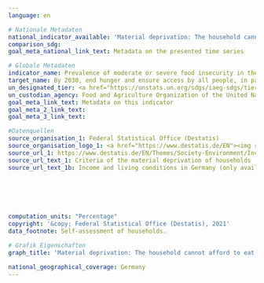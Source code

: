 ```yaml
---
language: en    

# Nationale Metadaten    
national_indicator_available: 'Material deprivation: The household cannot afford to eat a full meal every other day'    
comparison_sdg:     
goal_meta_national_link_text: Metadata on the presented time series    

# Globale Metadaten    
indicator_name: Prevalence of moderate or severe food insecurity in the population, based on the Food Insecurity Experience Scale (FIES)    
target_name: By 2030, end hunger and ensure access by all people, in particular the poor and people in vulnerable situations, including infants, to safe, nutritious and sufficient food all year round    
un_designated_tier: <a href="https://unstats.un.org/sdgs/iaeg-sdgs/tier-classification/" title="Click here for more information on the UN tier classification."  target="_blank">Tier I</a>    
un_custodian_agency: Food and Agriculture Organization of the United Nations (FAO)    
goal_meta_link_text: Metadata on this indicator    
goal_meta_2_link_text:     
goal_meta_3_link_text:         

#Datenquellen
source_organisation_1: Federal Statistical Office (Destatis)
source_organisation_logo_1: <a href="https://www.destatis.de/EN"><img src="https://g205sdgs.github.io/sdg-indicators/public/OrgImgEn/destatis.png" alt="Logo destatis" style="height:60px; width:148px" /></a>
source_url_1: https://www.destatis.de/EN/Themes/Society-Environment/Income-Consumption-Living-Conditions/Living-Conditions-Risk-Poverty/Tables/material-deprivation-silc.html
source_url_text_1: Criteria of the material deprivation of households
source_url_text_1b: Income and living conditions in Germany (only available in German)





    
computation_units: "Percentage"    
copyright: '&copy; Federal Statistical Office (Destatis), 2021'    
data_footnote: Self-assessment of households.    

# Grafik Eigenschaften    
graph_title: 'Material deprivation: The household cannot afford to eat a full meal every other day'    

national_geographical_coverage: Germany    
---
```


<span></span>